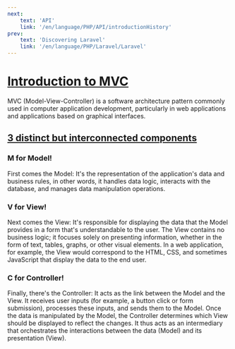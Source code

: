 ```yaml
---
next: 
    text: 'API'
    link: '/en/language/PHP/API/introductionHistory'
prev: 
    text: 'Discovering Laravel'
    link: '/en/language/PHP/Laravel/Laravel'
---
```


# <u>Introduction to MVC</u>
MVC (Model-View-Controller) is a software architecture pattern commonly used in computer application development, particularly in web applications and applications based on graphical interfaces.

## <u>3 distinct but interconnected components</u>

### M for Model!
First comes the Model: It's the representation of the application's data and business rules, in other words, it handles data logic, interacts with the database, and manages data manipulation operations.

### V for View!
Next comes the View: It's responsible for displaying the data that the Model provides in a form that's understandable to the user. The View contains no business logic; it focuses solely on presenting information, whether in the form of text, tables, graphs, or other visual elements. In a web application, for example, the View would correspond to the HTML, CSS, and sometimes JavaScript that display the data to the end user.

### C for Controller!
Finally, there's the Controller: It acts as the link between the Model and the View. It receives user inputs (for example, a button click or form submission), processes these inputs, and sends them to the Model. Once the data is manipulated by the Model, the Controller determines which View should be displayed to reflect the changes. It thus acts as an intermediary that orchestrates the interactions between the data (Model) and its presentation (View). 